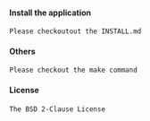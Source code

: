 #### Install the application

	Please checkoutout the INSTALL.md

#### Others

	Please checkout the make command

#### License

	The BSD 2-Clause License
